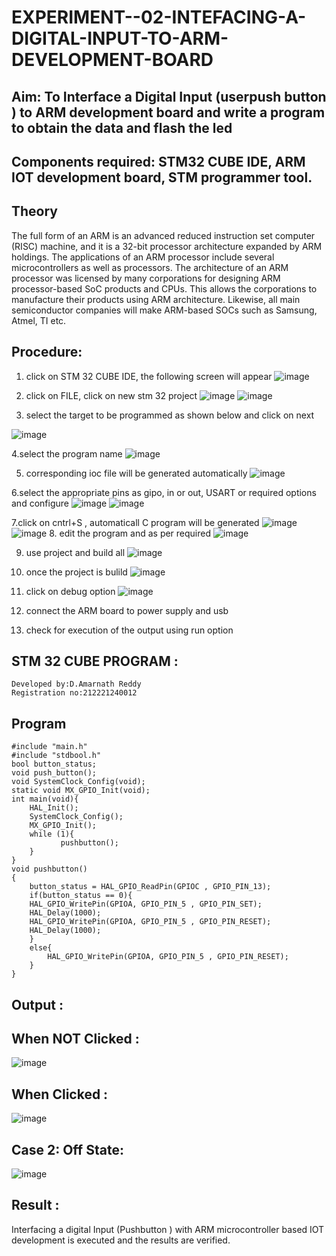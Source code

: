 # EXPERIMENT--02-INTEFACING-A-DIGITAL-INPUT-TO-ARM-DEVELOPMENT-BOARD
## Aim: To Interface a Digital Input  (userpush button  ) to ARM   development board and write a  program to obtain  the data and flash the led  
## Components required: STM32 CUBE IDE, ARM IOT development board,  STM programmer tool.
## Theory 
The full form of an ARM is an advanced reduced instruction set computer (RISC) machine, and it is a 32-bit processor architecture expanded by ARM holdings. The applications of an ARM processor include several microcontrollers as well as processors. The architecture of an ARM processor was licensed by many corporations for designing ARM processor-based SoC products and CPUs. This allows the corporations to manufacture their products using ARM architecture. Likewise, all main semiconductor companies will make ARM-based SOCs such as Samsung, Atmel, TI etc.

 
  
## Procedure:
 1. click on STM 32 CUBE IDE, the following screen will appear 
 ![image](https://user-images.githubusercontent.com/36288975/226189166-ac10578c-c059-40e7-8b80-9f84f64bf088.png)

 2. click on FILE, click on new stm 32 project 
 ![image](https://user-images.githubusercontent.com/36288975/226189215-2d13ebfb-507f-44fc-b772-02232e97c0e3.png)
![image](https://user-images.githubusercontent.com/36288975/226189230-bf2d90dd-9695-4aaf-b2a6-6d66454e81fc.png)
3. select the target to be programmed  as shown below and click on next 

![image](https://user-images.githubusercontent.com/36288975/226189280-ed5dcf1d-dd8d-43ae-815d-491085f4863b.png)

4.select the program name 
![image](https://user-images.githubusercontent.com/36288975/226189316-09832a30-4d1a-4d4f-b8ad-2dc28f137711.png)


5. corresponding ioc file will be generated automatically 
![image](https://user-images.githubusercontent.com/36288975/226189378-3abbdee2-0df6-470f-a3cd-79c74e3d3ad8.png)

6.select the appropriate pins as gipo, in or out, USART or required options and configure 
![image](https://user-images.githubusercontent.com/36288975/226189403-f7179f1a-3eae-4637-826b-ab4ec35ba1e1.png)
![image](https://user-images.githubusercontent.com/36288975/226189425-2b2414ce-49b3-4b61-a260-c658cb2e4152.png)


7.click on cntrl+S , automaticall C program will be generated 
![image](https://user-images.githubusercontent.com/36288975/226189443-8b43451d-0b14-47e4-a20b-cc09c6ad8458.png)
![image](https://user-images.githubusercontent.com/36288975/226189450-85ffa969-2ffb-4788-81e5-72d60fdda0f1.png)
8. edit the program and as per required 
![image](https://user-images.githubusercontent.com/36288975/226189461-a573e62f-a109-4631-a250-a20925758fe0.png)

9. use project and build all 
![image](https://user-images.githubusercontent.com/36288975/226189554-3f7101ac-3f41-48fc-abc7-480bd6218dec.png)
10. once the project is bulild 
![image](https://user-images.githubusercontent.com/36288975/226189577-c61cc1eb-3990-4968-8aa6-aefffc766b70.png)

11. click on debug option 
![image](https://user-images.githubusercontent.com/36288975/226189625-37daa9a3-62e9-42b5-a5ce-2ac63345905b.png)

12. connect the  ARM board to power supply and usb 


13. check for execution of the output using run option 



## STM 32 CUBE PROGRAM :
```
Developed by:D.Amarnath Reddy
Registration no:212221240012
```
## Program
```
#include "main.h"
#include "stdbool.h"
bool button_status;
void push_button();
void SystemClock_Config(void);
static void MX_GPIO_Init(void);
int main(void){
    HAL_Init();
    SystemClock_Config();
    MX_GPIO_Init();
    while (1){
	       pushbutton();
    }
}
void pushbutton()
{
	button_status = HAL_GPIO_ReadPin(GPIOC , GPIO_PIN_13);
	if(button_status == 0){
	HAL_GPIO_WritePin(GPIOA, GPIO_PIN_5 , GPIO_PIN_SET);
	HAL_Delay(1000);
	HAL_GPIO_WritePin(GPIOA, GPIO_PIN_5 , GPIO_PIN_RESET);
	HAL_Delay(1000);
	}
	else{
		HAL_GPIO_WritePin(GPIOA, GPIO_PIN_5 , GPIO_PIN_RESET);
	}
}
```

## Output  :
 
 ## When NOT Clicked :
 ![image](https://github.com/Dhanireddy-Amarnthreddy/EXPERIMENT--02-INTEFACING-A-DIGITAL-INPUT-TO-ARM-DEVELOPMENT-BOARD/assets/94165103/d0a2d96a-df6d-405b-a6d5-56de786a6168)
## When Clicked :
![image](https://github.com/Dhanireddy-Amarnthreddy/EXPERIMENT--02-INTEFACING-A-DIGITAL-INPUT-TO-ARM-DEVELOPMENT-BOARD/assets/94165103/16e0131f-4596-4fd3-b9ee-d8ea493cceca)

 ## Case 2: Off State:
 ![image](https://github.com/Dhanireddy-Amarnthreddy/EXPERIMENT--02-INTEFACING-A-DIGITAL-INPUT-TO-ARM-DEVELOPMENT-BOARD/assets/94165103/ab9d58e1-d93e-4832-aec2-a76f0cefbb5b)

## Result :
Interfacing a digital Input (Pushbutton ) with ARM microcontroller based IOT development is executed and the results are verified.

